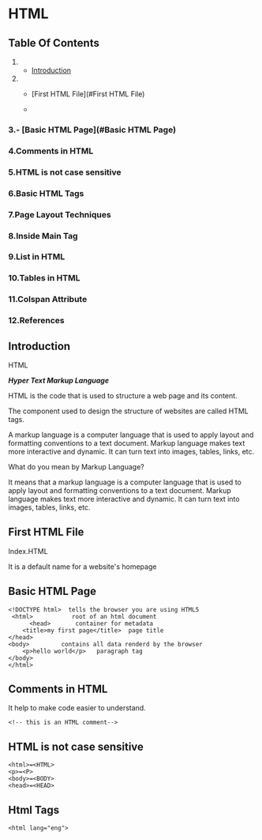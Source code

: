 # HTML
## Table Of Contents
1. - [Introduction](#Introduction)
  
     
  2. - [First HTML File](#First HTML File)
    
     - 
### 3.- [Basic HTML Page](#Basic HTML Page)
### 4.Comments in HTML
### 5.HTML is not case sensitive
### 6.Basic HTML Tags
### 7.Page Layout Techniques
### 8.Inside Main Tag
### 9.List in HTML
### 10.Tables in HTML
### 11.Colspan Attribute
### 12.References


## Introduction


HTML 

***Hyper Text Markup Language*** 

HTML is the code that is used to structure a web page and its content.

The component used to design the structure of websites are called HTML tags.

A markup language is a computer language that is used to apply layout and formatting conventions to a text document. Markup language makes text more interactive and dynamic. It can turn text into images, tables, links, etc.

What do you mean by Markup Language?

It means that a markup language is a computer language that is used to apply layout and formatting conventions to a text document. Markup language makes text more interactive and dynamic. It can turn text into images, tables, links, etc.

## First HTML File

Index.HTML

It is a default name for a website's homepage

## Basic HTML Page

    <!DOCTYPE html>  tells the browser you are using HTML5
     <html>           root of an html document
          <head>       container for metadata
        <title>my first page</title>  page title
    </head>
    <body>         contains all data renderd by the browser
        <p>hello world</p>   paragraph tag
    </body>
    </html>

## Comments in HTML

It help to make code easier to understand.

    <!-- this is an HTML comment-->

## HTML is not case sensitive

    <html>=<HTML>
    <p>=<P>
    <body>=<BODY>
    <head>=<HEAD>

## Html Tags
    <html lang="eng">




















  
